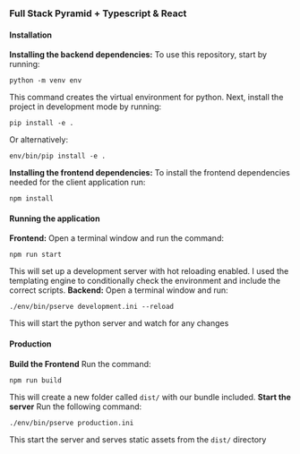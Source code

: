 ### Full Stack Pyramid + Typescript & React

#### Installation

**Installing the backend dependencies:**
To use this repository, start by running:
```
python -m venv env
```
This command creates the virtual environment for python.
Next, install the project in development mode by running:
```
pip install -e .
```
Or alternatively:
```
env/bin/pip install -e .
```
**Installing the frontend dependencies:**
To install the frontend dependencies needed for the client application run:
```
npm install
```
#### Running the application
**Frontend:**
Open a terminal window and run the command:
```
npm run start
```
This will set up a development server with hot reloading enabled. I used the templating engine to conditionally check the environment and include the correct scripts.
**Backend:**
Open a terminal window and run:
```
./env/bin/pserve development.ini --reload
```
This will start the python server and watch for any changes

#### Production
**Build the Frontend**
Run the command:
```
npm run build
```
This will create a new folder called ```dist/``` with our bundle included.
**Start the server**
Run the following command:
```
./env/bin/pserve production.ini
```
This start the server and serves static assets from the ```dist/``` directory